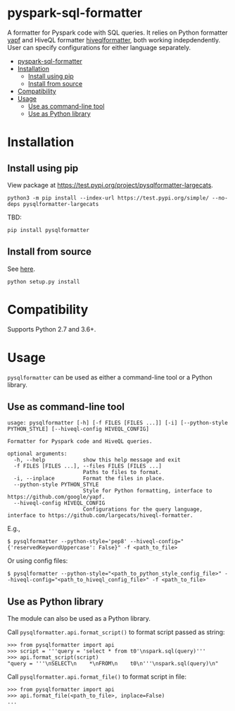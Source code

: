 # pyspark-sql-formatter
A formatter for Pyspark code with SQL queries. It relies on Python formatter [yapf](https://github.com/google/yapf) and HiveQL formatter [hiveqlformatter](https://github.com/largecats/hiveql-formatter), both working indepdendently. User can specify configurations for either language separately.

- [pyspark-sql-formatter](#pyspark-sql-formatter)
- [Installation](#installation)
  - [Install using pip](#install-using-pip)
  - [Install from source](#install-from-source)
- [Compatibility](#compatibility)
- [Usage](#usage)
  - [Use as command-line tool](#use-as-command-line-tool)
  - [Use as Python library](#use-as-python-library)

# Installation

## Install using pip
View package at https://test.pypi.org/project/pysqlformatter-largecats.
```
python3 -m pip install --index-url https://test.pypi.org/simple/ --no-deps pysqlformatter-largecats
```
TBD:
```
pip install pysqlformatter
```

## Install from source
See [here](https://docs.python.org/2/install/index.html#splitting-the-job-up).
```
python setup.py install
```

# Compatibility
Supports Python 2.7 and 3.6+.

# Usage
`pysqlformatter` can be used as either a command-line tool or a Python library.

## Use as command-line tool
```
usage: pysqlformatter [-h] [-f FILES [FILES ...]] [-i] [--python-style PYTHON_STYLE] [--hiveql-config HIVEQL_CONFIG]

Formatter for Pyspark code and HiveQL queries.

optional arguments:
  -h, --help            show this help message and exit
  -f FILES [FILES ...], --files FILES [FILES ...]
                        Paths to files to format.
  -i, --inplace         Format the files in place.
  --python-style PYTHON_STYLE
                        Style for Python formatting, interface to https://github.com/google/yapf.
  --hiveql-config HIVEQL_CONFIG
                        Configurations for the query language, interface to https://github.com/largecats/hiveql-formatter.
```
E.g.,
```
$ pysqlformatter --python-style='pep8' --hiveql-config="{'reservedKeywordUppercase': False}" -f <path_to_file>
```
Or using config files:
```
$ pysqlformatter --python-style="<path_to_python_style_config_file>" --hiveql-config="<path_to_hiveql_config_file>" -f <path_to_file>
```

## Use as Python library
The module can also be used as a Python library.

Call `pysqlformatter.api.format_script()` to format script passed as string:
```
>>> from pysqlformatter import api
>>> script = '''query = 'select * from t0'\nspark.sql(query)'''
>>> api.format_script(script)
"query = '''\nSELECT\n    *\nFROM\n    t0\n'''\nspark.sql(query)\n"
```
Call `pysqlformatter.api.format_file()` to format script in file:
```
>>> from pysqlformatter import api
>>> api.format_file(<path_to_file>, inplace=False)
...
```